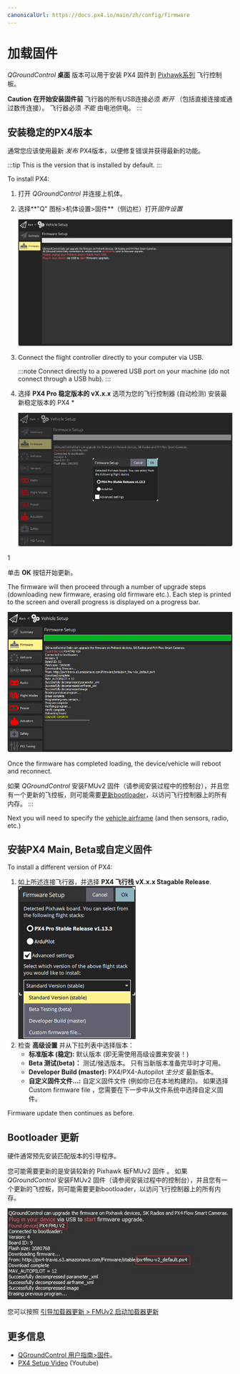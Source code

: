 ```yaml
---
canonicalUrl: https://docs.px4.io/main/zh/config/firmware
---
```


# 加载固件

*QGroundControl* **桌面** 版本可以用于安装 PX4 固件到 [Pixhawk系列](../getting_started/flight_controller_selection.md) 飞行控制板。

**Caution** **在开始安装固件前** 飞行器的所有USB连接必须 *断开* （包括直接连接或通过数传连接）。 飞行器必须 *不能* 由电池供电。
:::

## 安装稳定的PX4版本

通常您应该使用最新 *发布* PX4版本，以便修复错误并获得最新的功能。

:::tip
This is the version that is installed by default.
:::

To install PX4:

1. 打开 *QGroundControl* 并连接上机体。
1. 选择**"Q" 图标>机体设置>固件**（侧边栏）打开*固件设置*

   ![Firmware disconnected](../../assets/qgc/setup/firmware/firmware_disconnected.png)

1. Connect the flight controller directly to your computer via USB.

   :::note
Connect directly to a powered USB port on your machine (do not connect through a USB hub).
:::

1. 选择 **PX4 Pro 稳定版本的 vX.x.x** 选项为您的飞行控制器</em> (自动检测) 安装最新稳定版本的 PX4 *</p>

   ![Install PX4 default](../../assets/qgc/setup/firmware/firmware_connected_default_px4.png)</li>

1

单击 **OK** 按钮开始更新。

   The firmware will then proceed through a number of upgrade steps (downloading new firmware, erasing old firmware etc.). Each step is printed to the screen and overall progress is displayed on a progress bar.

   ![Firmware upgrade complete](../../assets/qgc/setup/firmware/firmware_upgrade_complete.png)

   Once the firmware has completed loading, the device/vehicle will reboot and reconnect.

   如果 *QGroundControl* 安装FMUv2 固件（请参阅安装过程中的控制台），并且您有一个更新的飞控板，则可能需要[更新bootloader](#bootloader)，以访问飞行控制器上的所有内存。 :::</ol>

Next you will need to specify the [vehicle airframe](../config/airframe.md) (and then sensors, radio, etc.)


<a id="custom"></a>

## 安装PX4 Main, Beta或自定义固件

To install a different version of PX4:

1. 如上所述连接飞行器，并选择 **PX4 飞行栈 vX.x.x Stagable Release**. ![安装 PX4 版本](../../assets/qgc/setup/firmware/qgc_choose_firmware.png)
1. 检查 **高级设置** 并从下拉列表中选择版本：
   - **标准版本 (稳定):** 默认版本 (即无需使用高级设置来安装！)
   - **Beta 测试(beta)：** 测试/候选版本。 只有当新版本准备完毕时才可用。
   - **Developer Build (master):** PX4/PX4-Autopilot _主分支_ 最新版本。
   - **自定义固件文件...:** 自定义固件文件 (例如你已在本地构建的)。 如果选择 Custom firmware file ，您需要在下一步中从文件系统中选择自定义固件。

Firmware update then continues as before.

<a id="bootloader"></a>

## Bootloader 更新

硬件通常预先安装匹配版本的引导程序。

您可能需要更新的是安装较新的 Pixhawk 板FMUv2 固件 。 如果 *QGroundControl* 安装FMUv2 固件（请参阅安装过程中的控制台），并且您有一个更新的飞控板，则可能需要更新bootloader，以访问飞行控制器上的所有内存。

![FMUv2 更新](../../assets/qgc/setup/firmware/bootloader_update.jpg)

您可以按照 [引导加载器更新 > FMUv2 启动加载器更新](../advanced_config/bootloader_update.md#fmuv2-bootloader-update)

## 更多信息

* [QGroundControl 用户指南>固件](https://docs.qgroundcontrol.com/master/en/SetupView/Firmware.html)。
* [PX4 Setup Video](https://youtu.be/91VGmdSlbo4) (Youtube)
